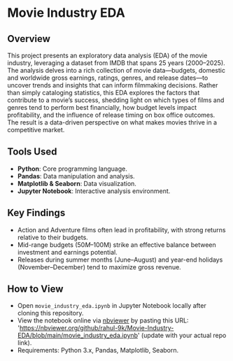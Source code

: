 # Movie Industry EDA

## Overview

This project presents an exploratory data analysis (EDA) of the movie industry, leveraging a dataset from IMDB that spans 25 years (2000–2025). The analysis delves into a rich collection of movie data—budgets, domestic and worldwide gross earnings, ratings, genres, and release dates—to uncover trends and insights that can inform filmmaking decisions. Rather than simply cataloging statistics, this EDA explores the factors that contribute to a movie’s success, shedding light on which types of films and genres tend to perform best financially, how budget levels impact profitability, and the influence of release timing on box office outcomes. The result is a data-driven perspective on what makes movies thrive in a competitive market.

## Tools Used
- **Python**: Core programming language.
- **Pandas**: Data manipulation and analysis.
- **Matplotlib & Seaborn**: Data visualization.
- **Jupyter Notebook**: Interactive analysis environment.

## Key Findings
- Action and Adventure films often lead in profitability, with strong returns relative to their budgets.
- Mid-range budgets ($50M–$100M) strike an effective balance between investment and earnings potential.
- Releases during summer months (June–August) and year-end holidays (November–December) tend to maximize gross revenue.

## How to View
- Open `movie_industry_eda.ipynb` in Jupyter Notebook locally after cloning this repository.
- View the notebook online via [nbviewer](https://nbviewer.jupyter.org/) by pasting this URL: 'https://nbviewer.org/github/rahul-9k/Movie-Industry-EDA/blob/main/movie_industry_eda.ipynb' (update with your actual repo link).
- Requirements: Python 3.x, Pandas, Matplotlib, Seaborn.
